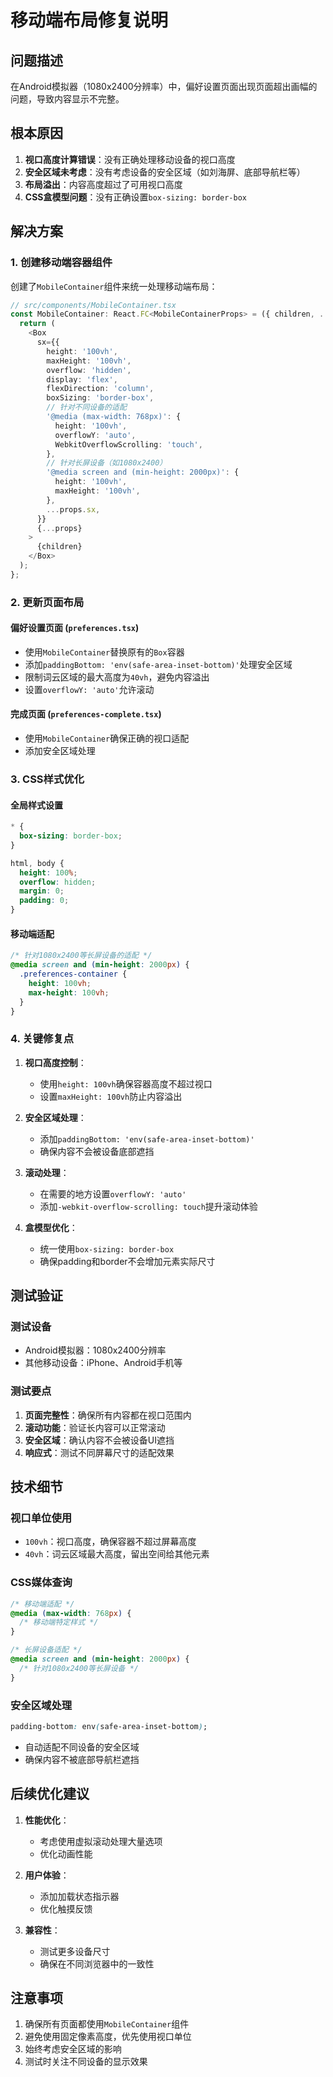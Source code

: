 # 移动端布局修复说明

## 问题描述

在Android模拟器（1080x2400分辨率）中，偏好设置页面出现页面超出画幅的问题，导致内容显示不完整。

## 根本原因

1. **视口高度计算错误**：没有正确处理移动设备的视口高度
2. **安全区域未考虑**：没有考虑设备的安全区域（如刘海屏、底部导航栏等）
3. **布局溢出**：内容高度超过了可用视口高度
4. **CSS盒模型问题**：没有正确设置`box-sizing: border-box`

## 解决方案

### 1. 创建移动端容器组件

创建了`MobileContainer`组件来统一处理移动端布局：

```typescript
// src/components/MobileContainer.tsx
const MobileContainer: React.FC<MobileContainerProps> = ({ children, ...props }) => {
  return (
    <Box
      sx={{
        height: '100vh',
        maxHeight: '100vh',
        overflow: 'hidden',
        display: 'flex',
        flexDirection: 'column',
        boxSizing: 'border-box',
        // 针对不同设备的适配
        '@media (max-width: 768px)': {
          height: '100vh',
          overflowY: 'auto',
          WebkitOverflowScrolling: 'touch',
        },
        // 针对长屏设备（如1080x2400）
        '@media screen and (min-height: 2000px)': {
          height: '100vh',
          maxHeight: '100vh',
        },
        ...props.sx,
      }}
      {...props}
    >
      {children}
    </Box>
  );
};
```

### 2. 更新页面布局

#### 偏好设置页面 (`preferences.tsx`)
- 使用`MobileContainer`替换原有的`Box`容器
- 添加`paddingBottom: 'env(safe-area-inset-bottom)'`处理安全区域
- 限制词云区域的最大高度为`40vh`，避免内容溢出
- 设置`overflowY: 'auto'`允许滚动

#### 完成页面 (`preferences-complete.tsx`)
- 使用`MobileContainer`确保正确的视口适配
- 添加安全区域处理

### 3. CSS样式优化

#### 全局样式设置
```css
* {
  box-sizing: border-box;
}

html, body {
  height: 100%;
  overflow: hidden;
  margin: 0;
  padding: 0;
}
```

#### 移动端适配
```css
/* 针对1080x2400等长屏设备的适配 */
@media screen and (min-height: 2000px) {
  .preferences-container {
    height: 100vh;
    max-height: 100vh;
  }
}
```

### 4. 关键修复点

1. **视口高度控制**：
   - 使用`height: 100vh`确保容器高度不超过视口
   - 设置`maxHeight: 100vh`防止内容溢出

2. **安全区域处理**：
   - 添加`paddingBottom: 'env(safe-area-inset-bottom)'`
   - 确保内容不会被设备底部遮挡

3. **滚动处理**：
   - 在需要的地方设置`overflowY: 'auto'`
   - 添加`-webkit-overflow-scrolling: touch`提升滚动体验

4. **盒模型优化**：
   - 统一使用`box-sizing: border-box`
   - 确保padding和border不会增加元素实际尺寸

## 测试验证

### 测试设备
- Android模拟器：1080x2400分辨率
- 其他移动设备：iPhone、Android手机等

### 测试要点
1. **页面完整性**：确保所有内容都在视口范围内
2. **滚动功能**：验证长内容可以正常滚动
3. **安全区域**：确认内容不会被设备UI遮挡
4. **响应式**：测试不同屏幕尺寸的适配效果

## 技术细节

### 视口单位使用
- `100vh`：视口高度，确保容器不超过屏幕高度
- `40vh`：词云区域最大高度，留出空间给其他元素

### CSS媒体查询
```css
/* 移动端适配 */
@media (max-width: 768px) {
  /* 移动端特定样式 */
}

/* 长屏设备适配 */
@media screen and (min-height: 2000px) {
  /* 针对1080x2400等长屏设备 */
}
```

### 安全区域处理
```css
padding-bottom: env(safe-area-inset-bottom);
```
- 自动适配不同设备的安全区域
- 确保内容不被底部导航栏遮挡

## 后续优化建议

1. **性能优化**：
   - 考虑使用虚拟滚动处理大量选项
   - 优化动画性能

2. **用户体验**：
   - 添加加载状态指示器
   - 优化触摸反馈

3. **兼容性**：
   - 测试更多设备尺寸
   - 确保在不同浏览器中的一致性

## 注意事项

1. 确保所有页面都使用`MobileContainer`组件
2. 避免使用固定像素高度，优先使用视口单位
3. 始终考虑安全区域的影响
4. 测试时关注不同设备的显示效果
